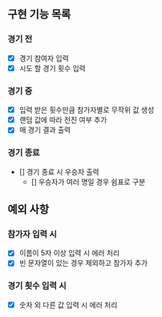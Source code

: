 ## 구현 기능 목록

### 경기 전

- [x] 경기 참여자 입력
- [x] 시도 할 경기 횟수 입력

### 경기 중

- [x] 입력 받은 횟수만큼 참가자별로 무작위 값 생성
- [x] 랜덤 값에 따라 전진 여부 추가
- [x] 매 경기 결과 출력

### 경기 종료

- [] 경기 종료 시 우승자 출력
  - [] 우승자가 여러 명일 경우 쉼표로 구분

## 예외 사항

### 참가자 입력 시

- [x] 이름이 5자 이상 입력 시 에러 처리
- [x] 빈 문자열이 있는 경우 제외하고 참가자 추가

### 경기 횟수 입력 시

- [x] 숫자 외 다른 값 입력 시 에러 처리
